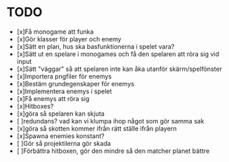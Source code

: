 # TODO
- [x]Få monogame att funka
- [x]Gör klasser för player och enemy
- [x]Sätt en plan, hus ska basfunktionerna i spelet vara? 
- [x]Sätt ut en spelare i monogames och få den spelaren att röra sig vid input
- [x]Sätt "väggar" så att spelaren inte kan åka utanför skärm/spelfönster
- [x]Importera pngfiler för enemys
- [x]Bestäm grundegenskaper för enemys
- [x]Implementera enemys i spelet
- [x]Få enemys att röra sig
- [x]Hitboxes?   
- [x]göra så spelaren kan skjuta
- [ ]redundans? vad kan vi klumpa ihop något som gör samma sak
- [x]göra så skotten kommer ifrån rätt ställe ifrån playern
- [x]Spawna enemies konstant? 
- [ ]Gör så projektilerna gör skada 
- [ ]Förbättra hitboxen, gör den mindre så den matcher planet bättre